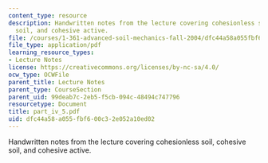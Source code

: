 ```yaml
---
content_type: resource
description: Handwritten notes from the lecture covering cohesionless soil, cohesive
  soil, and cohesive active.
file: /courses/1-361-advanced-soil-mechanics-fall-2004/dfc44a58a055fbf600c32e052a10ed02_part_iv_5.pdf
file_type: application/pdf
learning_resource_types:
- Lecture Notes
license: https://creativecommons.org/licenses/by-nc-sa/4.0/
ocw_type: OCWFile
parent_title: Lecture Notes
parent_type: CourseSection
parent_uid: 99deab7c-2eb5-f5cb-094c-48494c747796
resourcetype: Document
title: part_iv_5.pdf
uid: dfc44a58-a055-fbf6-00c3-2e052a10ed02
---
```

Handwritten notes from the lecture covering cohesionless soil, cohesive soil, and cohesive active.